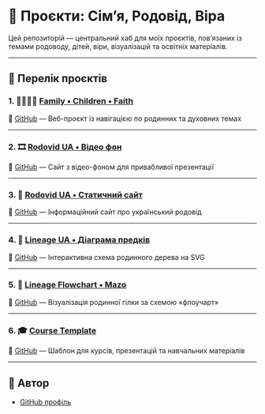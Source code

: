 # 🌳 Проєкти: Сім’я, Родовід, Віра

Цей репозиторій — центральний хаб для моїх проєктів, повʼязаних із темами родоводу, дітей, віри, візуалізацій та освітніх матеріалів.

---

## 🔗 Перелік проєктів

### 1. 👨‍👩‍👧‍👦 [Family • Children • Faith](https://yuriy-ivchenko.github.io/Family-Children-Faith/#home)
📁 [GitHub](https://github.com/yuriy-ivchenko/Family-Children-Faith) — Веб-проєкт із навігацією по родинних та духовних темах

---

### 2. 🎞 [Rodovid UA • Відео фон](https://yuriy-ivchenko.github.io/rodovid-ua-videobackground/)
📁 [GitHub](https://github.com/yuriy-ivchenko/rodovid-ua-videobackground) — Сайт з відео-фоном для привабливої презентації

---

### 3. 🌿 [Rodovid UA • Статичний сайт](https://yuriy-ivchenko.github.io/rodovid-ua/)
📁 [GitHub](https://github.com/yuriy-ivchenko/rodovid-ua) — Інформаційний сайт про український родовід

---

### 4. 🧬 [Lineage UA • Діаграма предків](https://yuriy-ivchenko.github.io/lineage-ua/)
📁 [GitHub](https://github.com/yuriy-ivchenko/lineage-ua) — Інтерактивна схема родинного дерева на SVG

---

### 5. 🧭 [Lineage Flowchart • Mazo](https://yuriy-ivchenko.github.io/lineage-flowchart-mazo/)
📁 [GitHub](https://github.com/yuriy-ivchenko/lineage-flowchart-mazo) — Візуалізація родинної гілки за схемою «флоучарт»

---

### 6. 🎓 [Course Template](https://yuriy-ivchenko.github.io/course-template/)
📁 [GitHub](https://github.com/yuriy-ivchenko/course-template) — Шаблон для курсів, презентацій та навчальних матеріалів

---

## 👤 Автор

- [GitHub профіль](https://github.com/yuriy-ivchenko)

